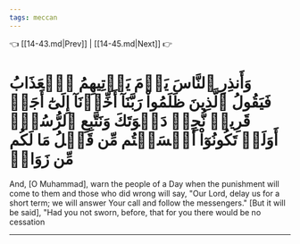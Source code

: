 ```yaml
---
tags: meccan
---
```


👈 [[14-43.md|Prev]] | [[14-45.md|Next]] 👉

# وَأَنذِرِ ٱلنَّاسَ يَوۡمَ يَأۡتِيهِمُ ٱلۡعَذَابُ فَيَقُولُ ٱلَّذِينَ ظَلَمُواْ رَبَّنَآ أَخِّرۡنَآ إِلَىٰٓ أَجَلٖ قَرِيبٖ نُّجِبۡ دَعۡوَتَكَ وَنَتَّبِعِ ٱلرُّسُلَۗ أَوَلَمۡ تَكُونُوٓاْ أَقۡسَمۡتُم مِّن قَبۡلُ مَا لَكُم مِّن زَوَالٖ

And, [O Muhammad], warn the people of a Day when the punishment will come to them and those who did wrong will say, "Our Lord, delay us for a short term; we will answer Your call and follow the messengers." [But it will be said], "Had you not sworn, before, that for you there would be no cessation

---

